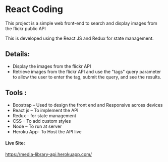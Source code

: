 # **React Coding**

This project is a simple web front-end to search and display images from the flickr public API

This is developed using the React JS and Redux for state management.

## Details:
- Display the images from the flickr API
- Retrieve images from the flickr API and use the "tags" query parameter to allow the user to enter the tag, submit the query, and see the results.


## Tools :
- Boostrap – Used to design the front end and Responsive across devices
- React js – To implement the API
- Redux - for state management
- CSS – To add custom styles
- Node – To run at server
- Heroku App- To Host the API live
#### **Live Site:**
https://media-library-api.herokuapp.com/


